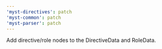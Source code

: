 ```yaml
---
'myst-directives': patch
'myst-common': patch
'myst-parser': patch
---
```


Add directive/role nodes to the DirectiveData and RoleData.
